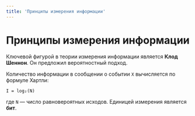 ```yaml
---
title: 'Принципы измерения информации'
---
```


# Принципы измерения информации

Ключевой фигурой в теории измерения информации является **Клод Шеннон**. Он предложил вероятностный подход.

Количество информации в сообщении о событии `X` вычисляется по формуле Хартли:

`I = log₂(N)`

где `N` — число равновероятных исходов. Единицей измерения является **бит**.